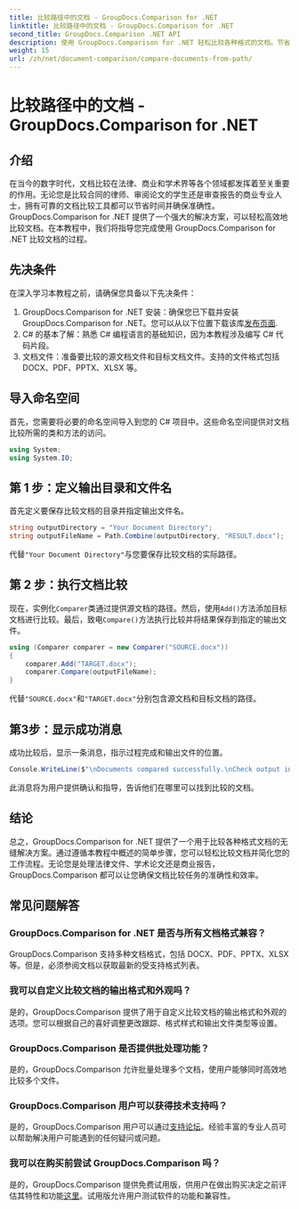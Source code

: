 ```yaml
---
title: 比较路径中的文档 - GroupDocs.Comparison for .NET
linktitle: 比较路径中的文档 - GroupDocs.Comparison for .NET
second_title: GroupDocs.Comparison .NET API
description: 使用 GroupDocs.Comparison for .NET 轻松比较各种格式的文档。节省时间并确保法律、学术和业务任务的准确性。
weight: 15
url: /zh/net/document-comparison/compare-documents-from-path/
---
```


# 比较路径中的文档 - GroupDocs.Comparison for .NET

## 介绍
在当今的数字时代，文档比较在法律、商业和学术界等各个领域都发挥着至关重要的作用。无论您是比较合同的律师、审阅论文的学生还是审查报告的商业专业人士，拥有可靠的文档比较工具都可以节省时间并确保准确性。 GroupDocs.Comparison for .NET 提供了一个强大的解决方案，可以轻松高效地比较文档。在本教程中，我们将指导您完成使用 GroupDocs.Comparison for .NET 比较文档的过程。
## 先决条件
在深入学习本教程之前，请确保您具备以下先决条件：
1. GroupDocs.Comparison for .NET 安装：确保您已下载并安装 GroupDocs.Comparison for .NET。您可以从以下位置下载该库[发布页面](https://releases.groupdocs.com/comparison/net/).
2. C# 的基本了解：熟悉 C# 编程语言的基础知识，因为本教程涉及编写 C# 代码片段。
3. 文档文件：准备要比较的源文档文件和目标文档文件。支持的文件格式包括 DOCX、PDF、PPTX、XLSX 等。

## 导入命名空间
首先，您需要将必要的命名空间导入到您的 C# 项目中。这些命名空间提供对文档比较所需的类和方法的访问。
```csharp
using System;
using System.IO;
```
## 第 1 步：定义输出目录和文件名
首先定义要保存比较文档的目录并指定输出文件名。
```csharp
string outputDirectory = "Your Document Directory";
string outputFileName = Path.Combine(outputDirectory, "RESULT.docx");
```
代替`"Your Document Directory"`与您要保存比较文档的实际路径。
## 第 2 步：执行文档比较
现在，实例化`Comparer`类通过提供源文档的路径。然后，使用`Add()`方法添加目标文档进行比较。最后，致电`Compare()`方法执行比较并将结果保存到指定的输出文件。
```csharp
using (Comparer comparer = new Comparer("SOURCE.docx"))
{
    comparer.Add("TARGET.docx");
    comparer.Compare(outputFileName);
}
```
代替`"SOURCE.docx"`和`"TARGET.docx"`分别包含源文档和目标文档的路径。
## 第3步：显示成功消息
成功比较后，显示一条消息，指示过程完成和输出文件的位置。
```csharp
Console.WriteLine($"\nDocuments compared successfully.\nCheck output in {outputDirectory}.");
```
此消息将为用户提供确认和指导，告诉他们在哪里可以找到比较的文档。

## 结论
总之，GroupDocs.Comparison for .NET 提供了一个用于比较各种格式文档的无缝解决方案。通过遵循本教程中概述的简单步骤，您可以轻松比较文档并简化您的工作流程。无论您是处理法律文件、学术论文还是商业报告，GroupDocs.Comparison 都可以让您确保文档比较任务的准确性和效率。
## 常见问题解答
### GroupDocs.Comparison for .NET 是否与所有文档格式兼容？
GroupDocs.Comparison 支持多种文档格式，包括 DOCX、PDF、PPTX、XLSX 等。但是，必须参阅文档以获取最新的受支持格式列表。
### 我可以自定义比较文档的输出格式和外观吗？
是的，GroupDocs.Comparison 提供了用于自定义比较文档的输出格式和外观的选项。您可以根据自己的喜好调整更改跟踪、格式样式和输出文件类型等设置。
### GroupDocs.Comparison 是否提供批处理功能？
是的，GroupDocs.Comparison 允许批量处理多个文档，使用户能够同时高效地比较多个文件。
### GroupDocs.Comparison 用户可以获得技术支持吗？
是的，GroupDocs.Comparison 用户可以通过[支持论坛](https://forum.groupdocs.com/c/comparison/12)。经验丰富的专业人员可以帮助解决用户可能遇到的任何疑问或问题。
### 我可以在购买前尝试 GroupDocs.Comparison 吗？
是的，GroupDocs.Comparison 提供免费试用版，供用户在做出购买决定之前评估其特性和功能[这里](https://releases.groupdocs.com/)。试用版允许用户测试软件的功能和兼容性。